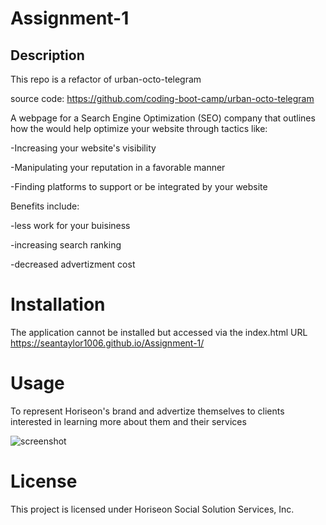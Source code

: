 # Assignment-1

## Description
This repo is a refactor of urban-octo-telegram

source code: https://github.com/coding-boot-camp/urban-octo-telegram

A webpage for a Search Engine Optimization (SEO) company that outlines how the would help optimize your website through tactics like:

-Increasing your website's visibility

-Manipulating your reputation in a favorable manner

-Finding platforms to support or be integrated by your website

Benefits include:

-less work for your buisiness

-increasing search ranking

-decreased advertizment cost

# Installation

The application cannot be installed but accessed via the index.html URL https://seantaylor1006.github.io/Assignment-1/

# Usage

To represent Horiseon's brand and advertize themselves to clients interested in learning more about them and their services

![screenshot](https://github.com/seantaylor1006/Assignment-1/assets/133485957/75acc233-2841-41bc-bb44-930c3d1f4be8)

<!--adding screenshot to the ReadMe, found this specific method on stackoverflow-->
# License

This project is licensed under Horiseon Social Solution Services, Inc.
